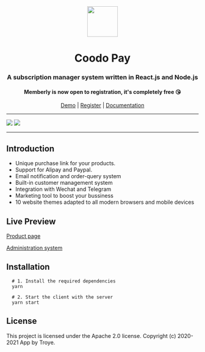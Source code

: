 <div align="center">
<img src="https://i.loli.net/2020/03/27/xdEUXeo6QDMWa2O.png" width="80px" height="80px"/>
</div>
  <h1 align="center">
    Coodo Pay
  </h1>
  <h3 align="center">
    A subscription manager system written in React.js and Node.js
  </h3>
  <h4 align="center">
    Memberly is now open to registration, it's completely free 😘 
  </h4>
<div align="center">

[Demo](https://vip.960960.xyz/#/product/60608503d5dc6641efdeb0f7) | [Register](https://vip.960960.xyz/#/install) | [Documentation](https://www.notion.so/troyeguo/8872c44d7fda431e9aed67a6d6affaa3?v=4aa8d73d2d834ac8868f7b29e80fb0eb)

</div>

<hr>
<img src="https://i.loli.net/2020/07/10/szqvUMpV9IALkXQ.png">
<img src="https://i.loli.net/2020/07/10/zHZmOoi4rBMaU1D.png">
<hr>

## Introduction

- Unique purchase link for your products.
- Support for Alipay and Paypal.
- Email notification and order-query system
- Built-in customer management system
- Integration with Wechat and Telegram
- Marketing tool to boost your bussiness
- 10 website themes adapted to all modern browsers and mobile devices

## Live Preview

[Product page](https://vip.960960.xyz/#/product/1)

[Administration system](https://coodo.960960.xyz)

## Installation

```
  # 1. Install the required dependencies
  yarn

  # 2. Start the client with the server
  yarn start

```

## License

This project is licensed under the Apache 2.0 license. Copyright (c) 2020-2021 App by Troye.
